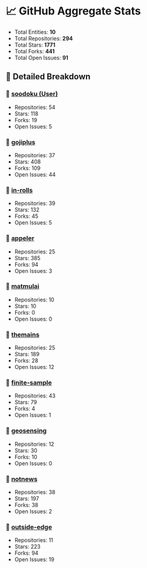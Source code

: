 # 📈 GitHub Aggregate Stats

- Total Entities: **10**
- Total Repositories: **294**
- Total Stars: **1771**
- Total Forks: **441**
- Total Open Issues: **91**

## 🚀 Detailed Breakdown

### 🏢 [soodoku (User)](https://github.com/soodoku)
- Repositories: 54
- Stars: 118
- Forks: 19
- Open Issues: 5

### 🏢 [gojiplus](https://github.com/gojiplus)
- Repositories: 37
- Stars: 408
- Forks: 109
- Open Issues: 44

### 🏢 [in-rolls](https://github.com/in-rolls)
- Repositories: 39
- Stars: 132
- Forks: 45
- Open Issues: 5

### 🏢 [appeler](https://github.com/appeler)
- Repositories: 25
- Stars: 385
- Forks: 94
- Open Issues: 3

### 🏢 [matmulai](https://github.com/matmulai)
- Repositories: 10
- Stars: 10
- Forks: 0
- Open Issues: 0

### 🏢 [themains](https://github.com/themains)
- Repositories: 25
- Stars: 189
- Forks: 28
- Open Issues: 12

### 🏢 [finite-sample](https://github.com/finite-sample)
- Repositories: 43
- Stars: 79
- Forks: 4
- Open Issues: 1

### 🏢 [geosensing](https://github.com/geosensing)
- Repositories: 12
- Stars: 30
- Forks: 10
- Open Issues: 0

### 🏢 [notnews](https://github.com/notnews)
- Repositories: 38
- Stars: 197
- Forks: 38
- Open Issues: 2

### 🏢 [outside-edge](https://github.com/outside-edge)
- Repositories: 11
- Stars: 223
- Forks: 94
- Open Issues: 19

